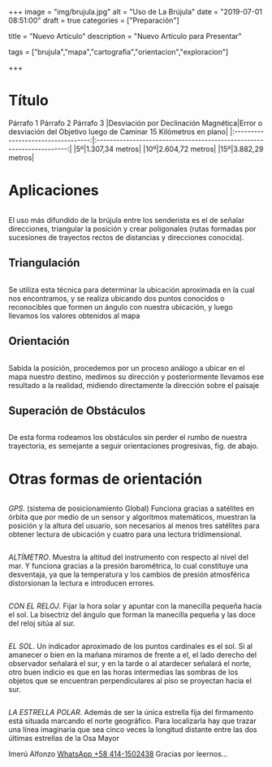 +++
image = "img/brujula.jpg" 
alt = "Uso de La Brújula" 
date = "2019-07-01 08:51:00"
draft = true
categories = ["Preparación"]

title = "Nuevo Artículo" 
description = "Nuevo Artículo para Presentar" 

tags = ["brujula","mapa","cartografia","orientacion","exploracion"]

+++
# Título
Párrafo 1
Párrafo 2
Párrafo 3
|Desviación por Declinación Magnética|Error o desviación del Objetivo luego de Caminar 15 Kilómetros en plano| 
|:----------------------------------:|:---------------------------------------------------------------------:| 
|5º|1.307,34 metros| 
|10º|2.604,72 metros| 
|15º|3.882,29 metros| 

# Aplicaciones

![]()

El uso más difundido de la brújula entre los senderista es el de señalar direcciones, triangular la posición y crear poligonales (rutas formadas por sucesiones de trayectos rectos de distancias y direcciones conocida).

## Triangulación

![]()

Se utiliza esta técnica para determinar la ubicación aproximada en la cual nos encontramos, y se realiza ubicando dos puntos conocidos o reconocibles que formen un ángulo con nuestra ubicación, y luego llevamos los valores obtenidos al mapa 

## Orientación

![]()

Sabida la posición, procedemos por un proceso análogo a ubicar en el mapa nuestro destino, medimos su dirección y posteriormente llevamos ese resultado a la realidad, midiendo directamente la dirección sobre el paisaje

## Superación de Obstáculos

![]()

De esta forma rodeamos los obstáculos sin perder el rumbo de nuestra trayectoria, es semejante a seguir orientaciones progresivas, fig. de abajo.

# Otras formas de orientación

![]()

*GPS*. (sistema de posicionamiento Global) Funciona gracias a satélites en órbita que por medio de un sensor y algoritmos matemáticos, muestran la posición y la altura del usuario, son necesarios al menos tres satélites para obtener lectura de ubicación y cuatro para una lectura tridimensional.

![]()

*ALTÍMETRO*. Muestra la altitud del instrumento con respecto al nivel del mar. Y funciona gracias a la presión barométrica, lo cual constituye una desventaja, ya que la temperatura y los cambios de presión atmosférica distorsionan la lectura e introducen errores.

![]()

*CON EL RELOJ*. Fijar la hora solar y apuntar con la manecilla pequeña hacia el sol. La bisectriz del ángulo que forman la manecilla pequeña y las doce del reloj sitúa al sur.

![]()

*EL SOL*. Un indicador aproximado de los puntos cardinales es el sol. Si al amanecer o bien en la mañana miramos de frente a el, el lado derecho del observador señalará el sur, y en la tarde o al atardecer señalará el norte, otro buen indicio es que en las horas intermedias las sombras de los objetos que se encuentran perpendiculares al piso se proyectan hacia el sur.

![]()

*LA ESTRELLA POLAR*. Además de ser la única estrella fija del firmamento está situada marcando el norte geográfico. Para localizarla hay que trazar una línea imaginaria que sea cinco veces la longitud distante entre las dos últimas estrellas de la Osa Mayor

Imerú Alfonzo [WhatsApp +58 414-1502438](https://wa.me/584141502438)
Gracias por leernos...
